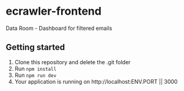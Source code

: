 # ecrawler-frontend
Data Room - Dashboard for filtered emails


## Getting started

1. Clone this repository and delete the .git folder
1. Run `npm install`
1. Run `npm run dev`
1. Your application is running on http://localhost:ENV.PORT || 3000
